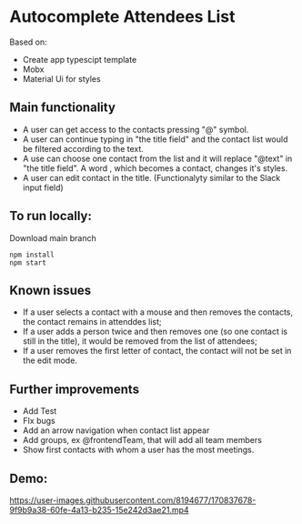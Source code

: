 # Autocomplete Attendees List

Based on:
- Create app typescipt template
- Mobx
- Material Ui for styles 

## Main functionality
- A user can get access to the contacts pressing "@" symbol.
- A user can continue typing in "the title field" and the contact list would be filtered according to the text.
- A use can choose one contact from the list and it will replace "@text" in "the title field". A word , which becomes a contact, changes it's styles. 
- A user can edit contact in the title. (Functionalyty similar to the Slack input field)

## To run locally:
Download main branch
```
npm install
npm start
```

## Known issues
- If a user selects a contact with a mouse and then removes the contacts, the contact remains in attenddes list;
- If a user adds a person twice and then removes one (so one contact is still in the title), it would be removed from the list of attendees;
- If a user removes the first letter of contact, the contact will not be set in the edit mode. 

## Further improvements 
- Add Test 
- FIx bugs
- Add an arrow navigation when contact list appear 
- Add groups, ex @frontendTeam,  that will add all team members 
- Show first contacts with whom a user has the most meetings. 


## Demo:

https://user-images.githubusercontent.com/8194677/170837678-9f9b9a38-60fe-4a13-b235-15e242d3ae21.mp4


